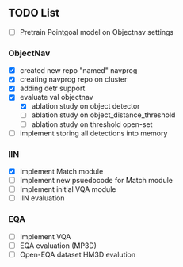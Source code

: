 ## TODO List
- [ ] Pretrain Pointgoal model on Objectnav settings

### ObjectNav

- [x] created new repo "named" navprog
- [x] creating navprog repo on cluster
- [x] adding detr support
- [x] evaluate val objectnav
    - [x] ablation study on object detector
    - [ ] ablation study on object_distance_threshold
    - [ ] ablation study on threshold open-set
- [ ] implement storing all detections into memory

### IIN
- [x] Implement Match module
- [ ] Implement new psuedocode for Match module
- [ ] Implement initial VQA module
- [ ] IIN evaluation

### EQA
- [ ] Implement VQA 
- [ ] EQA evaluation (MP3D)
- [ ] Open-EQA dataset HM3D evalution